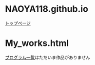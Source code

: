 # NAOYA118.github.io
[トップページ](https://naoya118.github.io/)
# My_works.html
[プログラム一覧](https://naoya118.github.io/My_works.html)はただいま作品がありません
